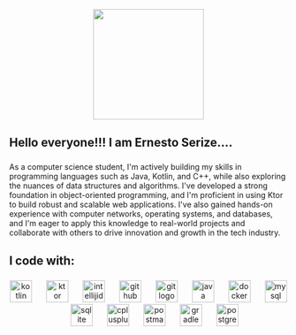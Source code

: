 <div align="center">
  <img height="200" src="https://kotlinlang.org/docs/images/mascot-in-action.png"  />
</div>

###

<h2 align="left">Hello everyone!!! I am Ernesto Serize....</h2>

###

<p align="left">As a computer science student, I'm actively building my skills in programming languages such as Java, Kotlin, and C++, while also exploring the nuances of data structures and algorithms. I've developed a strong foundation in object-oriented programming, and I'm proficient in using Ktor to build robust and scalable web applications. I've also gained hands-on experience with computer networks, operating systems, and databases, and I'm eager to apply this knowledge to real-world projects and collaborate with others to drive innovation and growth in the tech industry.</p>

###

<h2 align="left">I code with:</h2>

###

<div align="center">
  <img src="https://skillicons.dev/icons?i=kotlin" height="40" alt="kotlin logo"  />
  <img width="18" />
  <img src="https://skillicons.dev/icons?i=ktor" height="40" alt="ktor logo"  />
  <img width="18" />
  <img src="https://skillicons.dev/icons?i=idea" height="40" alt="intellijidea logo"  />
  <img width="18" />
  <img src="https://skillicons.dev/icons?i=github" height="40" alt="github logo"  />
  <img width="18" />
  <img src="https://cdn.jsdelivr.net/gh/devicons/devicon/icons/git/git-original.svg" height="40" alt="git logo"  />
  <img width="18" />
  <img src="https://skillicons.dev/icons?i=java" height="40" alt="java logo"  />
  <img width="18" />
  <img src="https://skillicons.dev/icons?i=docker" height="40" alt="docker logo"  />
  <img width="18" />
  <img src="https://cdn.jsdelivr.net/gh/devicons/devicon/icons/mysql/mysql-original.svg" height="40" alt="mysql logo"  />
  <img width="18" />
  <img src="https://cdn.jsdelivr.net/gh/devicons/devicon/icons/sqlite/sqlite-original.svg" height="40" alt="sqlite logo"  />
  <img width="18" />
  <img src="https://skillicons.dev/icons?i=cpp" height="40" alt="cplusplus logo"  />
  <img width="18" />
  <img src="https://skillicons.dev/icons?i=postman" height="40" alt="postman logo"  />
  <img width="18" />
  <img src="https://skillicons.dev/icons?i=gradle" height="40" alt="gradle logo"  />
  <img width="18" />
  <img src="https://skillicons.dev/icons?i=postgres" height="40" alt="postgresql logo"  />
</div>

###
